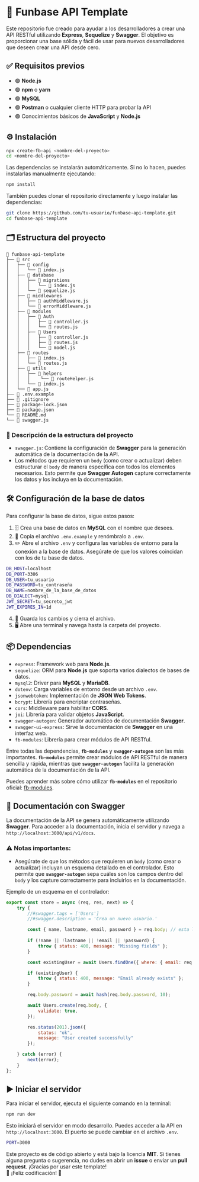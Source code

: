 # 🚀 Funbase API Template

Este repositorio fue creado para ayudar a los desarrolladores a crear una API RESTful utilizando **Express**, **Sequelize** y **Swagger**. El objetivo es proporcionar una base sólida y fácil de usar para nuevos desarrolladores que deseen crear una API desde cero.

## ✅ Requisitos previos

- 🟢 **Node.js**
- 🟢 **npm** o **yarn**
- 🟢 **MySQL**
- 🟢 **Postman** o cualquier cliente HTTP para probar la API
- 🟢 Conocimientos básicos de **JavaScript** y **Node.js**

## ⚙️ Instalación

```bash
npx create-fb-api <nombre-del-proyecto>
cd <nombre-del-proyecto>
```

Las dependencias se instalarán automáticamente. Si no lo hacen, puedes instalarlas manualmente ejecutando:

```bash
npm install
```

También puedes clonar el repositorio directamente y luego instalar las dependencias:

```bash
git clone https://github.com/tu-usuario/funbase-api-template.git
cd funbase-api-template
```

## 🗂️ Estructura del proyecto

```
📂 funbase-api-template
├── 📂 src
│   ├── 📂 config
│   │   └── 📄 index.js
│   ├── 📂 database
│   │   ├── 📂 migrations
│   │   │   └── 📄 index.js
│   │   └── 📄 sequelize.js
│   ├── 📂 middlewares
│   │   ├── 📄 authMiddleware.js
│   │   └── 📄 errorMiddleware.js
│   ├── 📂 modules
│   │   ├── 📂 Auth
│   │   │   ├── 📄 controller.js
│   │   │   └── 📄 routes.js
│   │   ├── 📂 Users
│   │   │   ├── 📄 controller.js
│   │   │   ├── 📄 routes.js
│   │   │   └── 📄 model.js
│   ├── 📂 routes
│   │   ├── 📄 index.js
│   │   └── 📄 routes.js
│   ├── 📂 utils
│   │   ├── 📂 helpers
│   │   │    └── 📄 routeHelper.js
│   │   └── 📄 index.js
│   └── 📄 app.js
├── 📄 .env.example
├── 📄 .gitignore
├── 📄 package-lock.json
├── 📄 package.json
└── 📄 README.md
└── 📄 swagger.js
```

### 📝 Descripción de la estructura del proyecto

- `swagger.js`: Contiene la configuración de **Swagger** para la generación automática de la documentación de la API.
- Los métodos que requieren un `body` (como crear o actualizar) deben estructurar el `body` de manera específica con todos los elementos necesarios. Esto permite que **Swagger Autogen** capture correctamente los datos y los incluya en la documentación.

## 🛠️ Configuración de la base de datos

Para configurar la base de datos, sigue estos pasos:

1. 🗄️ Crea una base de datos en **MySQL** con el nombre que desees.
2. 📄 Copia el archivo `.env.example` y renómbralo a `.env`.
3. ✏️ Abre el archivo `.env` y configura las variables de entorno para la conexión a la base de datos. Asegúrate de que los valores coincidan con los de tu base de datos.

```bash
DB_HOST=localhost
DB_PORT=3306
DB_USER=tu_usuario
DB_PASSWORD=tu_contraseña
DB_NAME=nombre_de_la_base_de_datos
DB_DIALECT=mysql
JWT_SECRET=tu_secreto_jwt
JWT_EXPIRES_IN=1d
```

4. 💾 Guarda los cambios y cierra el archivo.
5. 🖥️ Abre una terminal y navega hasta la carpeta del proyecto.

## 📦 Dependencias

- `express`: Framework web para **Node.js**.
- `sequelize`: ORM para **Node.js** que soporta varios dialectos de bases de datos.
- `mysql2`: Driver para **MySQL** y **MariaDB**.
- `dotenv`: Carga variables de entorno desde un archivo `.env`.
- `jsonwebtoken`: Implementación de **JSON Web Tokens**.
- `bcrypt`: Librería para encriptar contraseñas.
- `cors`: Middleware para habilitar **CORS**.
- `joi`: Librería para validar objetos **JavaScript**.
- `swagger-autogen`: Generador automático de documentación **Swagger**.
- `swagger-ui-express`: Sirve la documentación de **Swagger** en una interfaz web.
- `fb-modules`: Librería para crear módulos de API RESTful.

Entre todas las dependencias, **`fb-modules`** y **`swagger-autogen`** son las más importantes. **`fb-modules`** permite crear módulos de API RESTful de manera sencilla y rápida, mientras que **`swagger-autogen`** facilita la generación automática de la documentación de la API.

Puedes aprender más sobre cómo utilizar **`fb-modules`** en el repositorio oficial: [fb-modules](https://github.com/jorgesosa-funval/fb-modules).

## 📖 Documentación con Swagger

La documentación de la API se genera automáticamente utilizando **Swagger**. Para acceder a la documentación, inicia el servidor y navega a `http://localhost:3000/api/v1/docs`.

### ⚠️ Notas importantes:

- Asegúrate de que los métodos que requieren un `body` (como crear o actualizar) incluyan un esquema detallado en el controlador. Esto permite que **`swagger-autogen`** sepa cuáles son los campos dentro del `body` y los capture correctamente para incluirlos en la documentación.

Ejemplo de un esquema en el controlador:

```javascript
export const store = async (req, res, next) => {
    try {
        //#swagger.tags = ['Users']
        //#swagger.description = 'Crea un nuevo usuario.'

        const { name, lastname, email, password } = req.body; // esta línea es importante para que swagger-autogen capture los datos del body. Otra opcion es utilizar las opciones de swagger-autogen para definir el body.
        
        if (!name || !lastname || !email || !password) {
            throw { status: 400, message: "Missing fields" };
        }

        const existingUser = await Users.findOne({ where: { email: req.body.email } });

        if (existingUser) {
            throw { status: 400, message: "Email already exists" };
        }

        req.body.password = await hash(req.body.password, 10);

        await Users.create(req.body, {
            validate: true,
        });

        res.status(201).json({
            status: "ok",
            message: "User created successfully"
        });

    } catch (error) {
        next(error);
    }
};
```

## ▶️ Iniciar el servidor

Para iniciar el servidor, ejecuta el siguiente comando en la terminal:

```bash
npm run dev
```

Esto iniciará el servidor en modo desarrollo. Puedes acceder a la API en `http://localhost:3000`.
El puerto se puede cambiar en el archivo `.env`.

```bash
PORT=3000
``` 

Este proyecto es de código abierto y está bajo la licencia **MIT**. Si tienes alguna pregunta o sugerencia, no dudes en abrir un **issue** o enviar un **pull request**. ¡Gracias por usar este template!  
🎉 ¡Feliz codificación! 🎉
